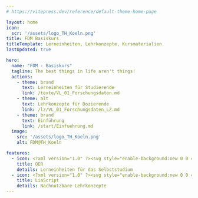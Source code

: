 ```yaml
---
# https://vitepress.dev/reference/default-theme-home-page

layout: home
icon: 
  scr: '/assets/logo_TH_Koeln.png'
title: FDM Basiskurs
titleTemplate: Lerneinheiten, Lehrkonzepte, Kursmaterialien
lastUpdated: true

hero:
  name: "FDM - Basiskurs"
  tagline: The best things in life aren't things!
  actions:
    - theme: brand
      text: Lerneinheiten für Studierende
      link: /texte/VL_01_Forschungsdaten.md
    - theme: alt
      text: Lehrkonzepte für Dozierende
      link: /lz/VL_01_Forschungsdaten_LZ.md
    - theme: brand
      text: Einführung
      link: /start/Einfuehrung.md
  image:
    src: '/assets/logo_TH_Koeln.png'
    alt: FDM@TH_Koeln

features:
  - icon: <?xml version="1.0" ?><svg style="enable-background:new 0 0 48 48;" version="1.1" viewBox="0 0 48 48" xml:space="preserve" xmlns="http://www.w3.org/2000/svg" xmlns:xlink="http://www.w3.org/1999/xlink"><g id="Icons"><g><path d="M32.87615,27.34275c0,0,0.4814-3.4056,0.3641-4.4755c0,0,1.4224,0.5371,3.3148-0.1703    c1.8925-0.7074,2.2586-0.4116,3.0559-1.1126c0.7973-0.701,4.0475-1.1541,4.0475-1.1541s-2.3041,2.2428-3.2984,3.2595    c-0.9943,1.0168-1.8221,1.5758-2.8986,2.224C36.38485,26.56205,33.37215,27.59715,32.87615,27.34275z" style="fill:#889B4C;"/><path d="M14.92645,27.30005c0,0-0.3102-2.8508-0.1929-3.9207c0,0-0.7777,0.0546-2.6702-0.6528    c-1.8924-0.7073-2.7006,0.1731-3.4979-0.5279c-0.7973-0.7009-4.2239-1.7684-4.2239-1.7684s2.4708,2.2971,3.4651,3.3139    c0.9943,1.0167,1.8221,1.5757,2.8986,2.224C11.78175,26.61635,14.43035,27.55445,14.92645,27.30005z" style="fill:#889B4C;"/><g><g><path d="M15.30015,26.00785c-0.0215,0-0.0439-0.002-0.0664-0.0059l-2.649-0.3455      c-0.2041-0.0371-0.3398-0.2319-0.3027-0.436c0.0371-0.2027,0.2285-0.3384,0.4356-0.3023l2.6489,0.3455      c0.2041,0.0371,0.3399,0.232,0.3027,0.4361C15.63605,25.88085,15.47885,26.00785,15.30015,26.00785z" style="fill:#78873A;"/></g><g><path d="M32.93525,26.00785c-0.1788,0-0.3379-0.1284-0.3692-0.3101      c-0.0361-0.2041,0.1006-0.3984,0.3047-0.4341l2.2053-0.2688c0.2021-0.0352,0.3984,0.1006,0.4336,0.3042      c0.0361,0.2041-0.1006,0.3984-0.3047,0.4341l-2.2053,0.2688C32.97815,26.00585,32.95665,26.00785,32.93525,26.00785z" style="fill:#78873A;"/></g></g><g><path d="M39.26355,19.98775c-2.39,0.59-2.59,0.24-4.52,0.04c-0.6-0.06-1.14-0.04-1.62,0.01l-0.08-0.43     c-0.38-1.34-1.36-2.45-2.29-3.26c-0.19-0.17-0.39-0.33-0.57-0.47c-0.5-0.38-0.95-0.66-1.21-0.82c-0.16-0.09-0.25-0.14-0.25-0.14     c-0.08-0.13-0.19-0.25-0.3-0.36c-0.73-0.71-2.01-0.94-2.99-1.01v-0.01h-0.02c-0.69-0.05-1.24-0.02-1.32-0.01h-0.18     c0,0-2.82-0.21-4.2,0.91c-0.17,0.14-0.32,0.3-0.44,0.48c0,0-0.03,0.02-0.09,0.05c-0.16,0.09-0.56,0.32-1.05,0.68     c-0.09,0.07-0.18,0.14-0.28,0.21c-0.1,0.08-0.2,0.16-0.31,0.24c-0.45,0.37-0.94,0.81-1.37,1.33c-0.53,0.63-0.99,1.36-1.22,2.18     l-0.07,0.43c-0.48-0.05-1.03-0.07-1.62-0.01c-1.93,0.2-2.13,0.55-4.53-0.04c-2.4-0.59-4.39,0.44-4.39,0.44s3.75,1.29,4.62,2.11     c0.88,0.82,3.89,1.54,5.31,1.04c0,0,0.22,4,1.32,5.09l3.84,4.55c0,0,1.63,1.42,4.1,1.26h0.94c2.46,0.16,4.09-1.26,4.09-1.26     l3.84-4.55c1.1-1.09,1.32-5.09,1.32-5.09c1.42,0.5,4.43-0.22,5.31-1.04c0.87-0.82,4.62-2.11,4.62-2.11     S41.66355,19.39775,39.26355,19.98775z" style="fill:#B9D67C;"/></g><path d="M17.97125,24.08995c0,0-0.4122,1.574,1.5178,1.5365c0,0,1.2929,0.2249,1.2179-1.5365" style="fill:#FFFFFF;"/><path d="M16.39735,24.08995c0,0,0.7298-2.6232,3.1194-2.4358c0,0,2.5019,0.1873,3.064,2.4358" style="fill:#889B4C;"/><path d="M31.76925,24.08995c0,0-0.7299-2.6232-3.1193-2.4358c0,0-2.502,0.1873-3.0641,2.4358" style="fill:#889B4C;"/><path d="M30.19535,24.08995c0,0,0.4122,1.574-1.5178,1.5365c0,0-1.2928,0.2249-1.2179-1.5365" style="fill:#FFFFFF;"/><g><g><path d="M19.33085,26.29175c-1.3974,0-2.3271-0.5747-2.3847-0.6114      c-0.1739-0.1103-0.2256-0.3408-0.1153-0.5156c0.1104-0.1753,0.3399-0.228,0.5166-0.1182      c0.0733,0.0455,1.8125,1.1045,4.0928-0.019c0.1885-0.0908,0.4121-0.0151,0.502,0.1709c0.0918,0.1856,0.0156,0.4106-0.17,0.502      C20.87285,26.14325,20.04085,26.29175,19.33085,26.29175z" style="fill:#889B4C;"/></g><g><path d="M28.83575,26.29175c-0.7099,0-1.542-0.1485-2.4414-0.5913      c-0.1855-0.0914-0.2617-0.3164-0.1699-0.502c0.0908-0.186,0.3154-0.2617,0.502-0.1709c2.2919,1.1294,4.0742,0.0303,4.0917,0.02      c0.1739-0.1108,0.4053-0.06,0.5176,0.1153c0.1114,0.1748,0.0596,0.4067-0.1152,0.5175      C31.16295,25.71705,30.23325,26.29175,28.83575,26.29175z" style="fill:#889B4C;"/></g></g><path d="M25.90335,26.41585l-1.0002-3.6476c-0.0537-0.1992-0.2568-0.3173-0.4609-0.2627    c-0.1992,0.0552-0.3164,0.2613-0.2617,0.461l0.9377,3.4198l-1.1174,0.4532l-0.9725-0.4193l0.9461-3.4537    c0.0547-0.1997-0.0625-0.4063-0.2627-0.461c-0.205-0.0551-0.4062,0.063-0.4599,0.2627l-0.983,3.5883    c-0.6538,0.2878-2.6891,1.4704-2.726,5.0787c-0.002,0.2071,0.1641,0.377,0.3711,0.3789c0.1924,0.0318,0.3769-0.1645,0.3789-0.3711    c0.0037-0.3552,0.0356-0.6733,0.0777-0.976h7.2906c0.038,0.299,0.0602,0.6165,0.0526,0.9638    c-0.0049,0.2071,0.1601,0.3789,0.3672,0.3833c0.0019,0,0.0049,0,0.0078,0c0.2031,0,0.3701-0.1626,0.375-0.3667    C28.53615,28.15705,26.61665,26.80455,25.90335,26.41585z M20.52805,29.71705c0.496-1.8398,1.6614-2.5096,2.0451-2.6768    l1.2744,0.5498c0.0918,0.0401,0.1972,0.0405,0.289,0.0034l1.3536-0.5483c0.3878,0.2034,1.5456,0.9562,2.0159,2.6719H20.52805z" style="fill:#9FBA5D;"/><g><g><path d="M20.18355,20.24775c-0.04,0.02-0.09,0.03-0.14,0.03c-0.15,0-0.29-0.09-0.35-0.23      c-0.01-0.03-1.14-2.77-2.15-3.95c0.11-0.08,0.21-0.16,0.31-0.24c0.1-0.07,0.19-0.14,0.28-0.21c1.09,1.3,2.21,3.99,2.26,4.11      C20.47355,19.95775,20.37355,20.17775,20.18355,20.24775z" style="fill:#9FBA5D;"/></g><g><path d="M22.73355,20.04775c-0.05,0.02-0.1,0.03-0.15,0.03c-0.15,0-0.28-0.08-0.35-0.22      c-0.01-0.04-1.39-3.15-3.05-4.89c0.06-0.03,0.09-0.05,0.09-0.05c0.12-0.18,0.27-0.34,0.44-0.48c1.76,1.83,3.15,4.97,3.21,5.12      C23.00355,19.74775,22.92355,19.96775,22.73355,20.04775z" style="fill:#9FBA5D;"/></g><g><path d="M30.75355,16.34775c-1.03,1.19-2.29,3.69-2.31,3.73c-0.06,0.13-0.2,0.2-0.33,0.2      c-0.06,0-0.12-0.01-0.17-0.04c-0.19-0.09-0.26-0.32-0.17-0.5c0.06-0.12,1.3-2.58,2.41-3.86      C30.36355,16.01775,30.56355,16.17775,30.75355,16.34775z" style="fill:#9FBA5D;"/></g><g><path d="M28.97355,15.05775c-1.66,1.72-3.04,4.67-3.06,4.71c-0.06,0.13-0.2,0.21-0.34,0.21      c-0.05,0-0.1-0.01-0.16-0.03c-0.18-0.09-0.27-0.31-0.18-0.5c0.06-0.14,1.44-3.07,3.19-4.89c0.11,0.11,0.22,0.23,0.3,0.36      C28.72355,14.91775,28.81355,14.96775,28.97355,15.05775z" style="fill:#9FBA5D;"/></g></g><g><path d="M17.75565,29.12225c-0.0839,0-0.1679-0.0278-0.2373-0.0849     c-0.3398-0.2783-0.8945-1.1958-1.0019-1.3775c-0.1055-0.1777-0.0479-0.4077,0.1308-0.5136     c0.1778-0.104,0.4083-0.0474,0.5137,0.1303c0.2403,0.4038,0.6572,1.0371,0.8321,1.1807     c0.1601,0.1313,0.1835,0.3677,0.0527,0.5278C17.97155,29.07545,17.86405,29.12225,17.75565,29.12225z" style="fill:#9FBA5D;"/></g><path d="M14.88355,20.03775c0,0,0.9159,0.002,1.5802,0.3247c0,0-0.3715-0.7812-1.4073-1.0699    C15.05645,19.29255,14.93145,19.56025,14.88355,20.03775z" style="fill:#9FBA5D;"/><path d="M33.12355,20.03775c0,0-0.536,0.019-1.3543,0.3247c0,0,0.4631-0.917,1.1724-1.0699    C32.94165,19.29255,33.17365,19.69615,33.12355,20.03775z" style="fill:#9FBA5D;"/></g></g></svg>
    title: OER
    details: Lerneinheiten für das Selbststudium
  - icon: <?xml version="1.0" ?><svg style="enable-background:new 0 0 48 48;" version="1.1" viewBox="0 0 48 48" xml:space="preserve" xmlns="http://www.w3.org/2000/svg" xmlns:xlink="http://www.w3.org/1999/xlink"><g id="Icons"><g><path d="M32.87615,27.34275c0,0,0.4814-3.4056,0.3641-4.4755c0,0,1.4224,0.5371,3.3148-0.1703    c1.8925-0.7074,2.2586-0.4116,3.0559-1.1126c0.7973-0.701,4.0475-1.1541,4.0475-1.1541s-2.3041,2.2428-3.2984,3.2595    c-0.9943,1.0168-1.8221,1.5758-2.8986,2.224C36.38485,26.56205,33.37215,27.59715,32.87615,27.34275z" style="fill:#889B4C;"/><path d="M14.92645,27.30005c0,0-0.3102-2.8508-0.1929-3.9207c0,0-0.7777,0.0546-2.6702-0.6528    c-1.8924-0.7073-2.7006,0.1731-3.4979-0.5279c-0.7973-0.7009-4.2239-1.7684-4.2239-1.7684s2.4708,2.2971,3.4651,3.3139    c0.9943,1.0167,1.8221,1.5757,2.8986,2.224C11.78175,26.61635,14.43035,27.55445,14.92645,27.30005z" style="fill:#889B4C;"/><g><g><path d="M15.30015,26.00785c-0.0215,0-0.0439-0.002-0.0664-0.0059l-2.649-0.3455      c-0.2041-0.0371-0.3398-0.2319-0.3027-0.436c0.0371-0.2027,0.2285-0.3384,0.4356-0.3023l2.6489,0.3455      c0.2041,0.0371,0.3399,0.232,0.3027,0.4361C15.63605,25.88085,15.47885,26.00785,15.30015,26.00785z" style="fill:#78873A;"/></g><g><path d="M32.93525,26.00785c-0.1788,0-0.3379-0.1284-0.3692-0.3101      c-0.0361-0.2041,0.1006-0.3984,0.3047-0.4341l2.2053-0.2688c0.2021-0.0352,0.3984,0.1006,0.4336,0.3042      c0.0361,0.2041-0.1006,0.3984-0.3047,0.4341l-2.2053,0.2688C32.97815,26.00585,32.95665,26.00785,32.93525,26.00785z" style="fill:#78873A;"/></g></g><g><path d="M39.26355,19.98775c-2.39,0.59-2.59,0.24-4.52,0.04c-0.6-0.06-1.14-0.04-1.62,0.01l-0.08-0.43     c-0.38-1.34-1.36-2.45-2.29-3.26c-0.19-0.17-0.39-0.33-0.57-0.47c-0.5-0.38-0.95-0.66-1.21-0.82c-0.16-0.09-0.25-0.14-0.25-0.14     c-0.08-0.13-0.19-0.25-0.3-0.36c-0.73-0.71-2.01-0.94-2.99-1.01v-0.01h-0.02c-0.69-0.05-1.24-0.02-1.32-0.01h-0.18     c0,0-2.82-0.21-4.2,0.91c-0.17,0.14-0.32,0.3-0.44,0.48c0,0-0.03,0.02-0.09,0.05c-0.16,0.09-0.56,0.32-1.05,0.68     c-0.09,0.07-0.18,0.14-0.28,0.21c-0.1,0.08-0.2,0.16-0.31,0.24c-0.45,0.37-0.94,0.81-1.37,1.33c-0.53,0.63-0.99,1.36-1.22,2.18     l-0.07,0.43c-0.48-0.05-1.03-0.07-1.62-0.01c-1.93,0.2-2.13,0.55-4.53-0.04c-2.4-0.59-4.39,0.44-4.39,0.44s3.75,1.29,4.62,2.11     c0.88,0.82,3.89,1.54,5.31,1.04c0,0,0.22,4,1.32,5.09l3.84,4.55c0,0,1.63,1.42,4.1,1.26h0.94c2.46,0.16,4.09-1.26,4.09-1.26     l3.84-4.55c1.1-1.09,1.32-5.09,1.32-5.09c1.42,0.5,4.43-0.22,5.31-1.04c0.87-0.82,4.62-2.11,4.62-2.11     S41.66355,19.39775,39.26355,19.98775z" style="fill:#B9D67C;"/></g><path d="M17.97125,24.08995c0,0-0.4122,1.574,1.5178,1.5365c0,0,1.2929,0.2249,1.2179-1.5365" style="fill:#FFFFFF;"/><path d="M16.39735,24.08995c0,0,0.7298-2.6232,3.1194-2.4358c0,0,2.5019,0.1873,3.064,2.4358" style="fill:#889B4C;"/><path d="M31.76925,24.08995c0,0-0.7299-2.6232-3.1193-2.4358c0,0-2.502,0.1873-3.0641,2.4358" style="fill:#889B4C;"/><path d="M30.19535,24.08995c0,0,0.4122,1.574-1.5178,1.5365c0,0-1.2928,0.2249-1.2179-1.5365" style="fill:#FFFFFF;"/><g><g><path d="M19.33085,26.29175c-1.3974,0-2.3271-0.5747-2.3847-0.6114      c-0.1739-0.1103-0.2256-0.3408-0.1153-0.5156c0.1104-0.1753,0.3399-0.228,0.5166-0.1182      c0.0733,0.0455,1.8125,1.1045,4.0928-0.019c0.1885-0.0908,0.4121-0.0151,0.502,0.1709c0.0918,0.1856,0.0156,0.4106-0.17,0.502      C20.87285,26.14325,20.04085,26.29175,19.33085,26.29175z" style="fill:#889B4C;"/></g><g><path d="M28.83575,26.29175c-0.7099,0-1.542-0.1485-2.4414-0.5913      c-0.1855-0.0914-0.2617-0.3164-0.1699-0.502c0.0908-0.186,0.3154-0.2617,0.502-0.1709c2.2919,1.1294,4.0742,0.0303,4.0917,0.02      c0.1739-0.1108,0.4053-0.06,0.5176,0.1153c0.1114,0.1748,0.0596,0.4067-0.1152,0.5175      C31.16295,25.71705,30.23325,26.29175,28.83575,26.29175z" style="fill:#889B4C;"/></g></g><path d="M25.90335,26.41585l-1.0002-3.6476c-0.0537-0.1992-0.2568-0.3173-0.4609-0.2627    c-0.1992,0.0552-0.3164,0.2613-0.2617,0.461l0.9377,3.4198l-1.1174,0.4532l-0.9725-0.4193l0.9461-3.4537    c0.0547-0.1997-0.0625-0.4063-0.2627-0.461c-0.205-0.0551-0.4062,0.063-0.4599,0.2627l-0.983,3.5883    c-0.6538,0.2878-2.6891,1.4704-2.726,5.0787c-0.002,0.2071,0.1641,0.377,0.3711,0.3789c0.1924,0.0318,0.3769-0.1645,0.3789-0.3711    c0.0037-0.3552,0.0356-0.6733,0.0777-0.976h7.2906c0.038,0.299,0.0602,0.6165,0.0526,0.9638    c-0.0049,0.2071,0.1601,0.3789,0.3672,0.3833c0.0019,0,0.0049,0,0.0078,0c0.2031,0,0.3701-0.1626,0.375-0.3667    C28.53615,28.15705,26.61665,26.80455,25.90335,26.41585z M20.52805,29.71705c0.496-1.8398,1.6614-2.5096,2.0451-2.6768    l1.2744,0.5498c0.0918,0.0401,0.1972,0.0405,0.289,0.0034l1.3536-0.5483c0.3878,0.2034,1.5456,0.9562,2.0159,2.6719H20.52805z" style="fill:#9FBA5D;"/><g><g><path d="M20.18355,20.24775c-0.04,0.02-0.09,0.03-0.14,0.03c-0.15,0-0.29-0.09-0.35-0.23      c-0.01-0.03-1.14-2.77-2.15-3.95c0.11-0.08,0.21-0.16,0.31-0.24c0.1-0.07,0.19-0.14,0.28-0.21c1.09,1.3,2.21,3.99,2.26,4.11      C20.47355,19.95775,20.37355,20.17775,20.18355,20.24775z" style="fill:#9FBA5D;"/></g><g><path d="M22.73355,20.04775c-0.05,0.02-0.1,0.03-0.15,0.03c-0.15,0-0.28-0.08-0.35-0.22      c-0.01-0.04-1.39-3.15-3.05-4.89c0.06-0.03,0.09-0.05,0.09-0.05c0.12-0.18,0.27-0.34,0.44-0.48c1.76,1.83,3.15,4.97,3.21,5.12      C23.00355,19.74775,22.92355,19.96775,22.73355,20.04775z" style="fill:#9FBA5D;"/></g><g><path d="M30.75355,16.34775c-1.03,1.19-2.29,3.69-2.31,3.73c-0.06,0.13-0.2,0.2-0.33,0.2      c-0.06,0-0.12-0.01-0.17-0.04c-0.19-0.09-0.26-0.32-0.17-0.5c0.06-0.12,1.3-2.58,2.41-3.86      C30.36355,16.01775,30.56355,16.17775,30.75355,16.34775z" style="fill:#9FBA5D;"/></g><g><path d="M28.97355,15.05775c-1.66,1.72-3.04,4.67-3.06,4.71c-0.06,0.13-0.2,0.21-0.34,0.21      c-0.05,0-0.1-0.01-0.16-0.03c-0.18-0.09-0.27-0.31-0.18-0.5c0.06-0.14,1.44-3.07,3.19-4.89c0.11,0.11,0.22,0.23,0.3,0.36      C28.72355,14.91775,28.81355,14.96775,28.97355,15.05775z" style="fill:#9FBA5D;"/></g></g><g><path d="M17.75565,29.12225c-0.0839,0-0.1679-0.0278-0.2373-0.0849     c-0.3398-0.2783-0.8945-1.1958-1.0019-1.3775c-0.1055-0.1777-0.0479-0.4077,0.1308-0.5136     c0.1778-0.104,0.4083-0.0474,0.5137,0.1303c0.2403,0.4038,0.6572,1.0371,0.8321,1.1807     c0.1601,0.1313,0.1835,0.3677,0.0527,0.5278C17.97155,29.07545,17.86405,29.12225,17.75565,29.12225z" style="fill:#9FBA5D;"/></g><path d="M14.88355,20.03775c0,0,0.9159,0.002,1.5802,0.3247c0,0-0.3715-0.7812-1.4073-1.0699    C15.05645,19.29255,14.93145,19.56025,14.88355,20.03775z" style="fill:#9FBA5D;"/><path d="M33.12355,20.03775c0,0-0.536,0.019-1.3543,0.3247c0,0,0.4631-0.917,1.1724-1.0699    C32.94165,19.29255,33.17365,19.69615,33.12355,20.03775z" style="fill:#9FBA5D;"/></g></g></svg>
    title: LiaScript
    details: Nachnutzbare Lehrkonzepte
---
```


